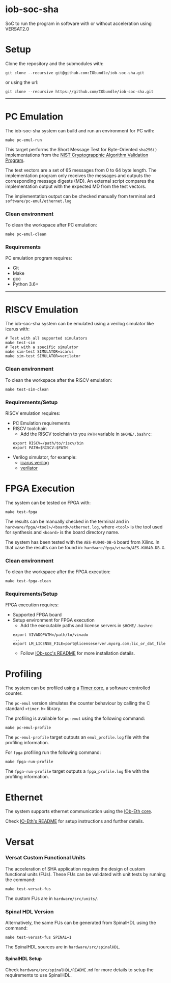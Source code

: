 # iob-soc-sha
SoC to run the program in software with or without acceleration using VERSAT2.0

# Setup
Clone the repository and the submodules with:
```
git clone --recursive git@github.com:IObundle/iob-soc-sha.git
```
or using the url:
```
git clone --recursive https://github.com/IObundle/iob-soc-sha.git
```
* * *
# PC Emulation
The iob-soc-sha system can build and run an environment for PC with:
```
make pc-emul-run
```
This target performs the Short Message Test for Byte-Oriented `sha256()` 
implementations from the 
[NIST Cryptograpphic Algorithm Validation
Program](https://csrc.nist.gov/projects/cryptographic-algorithm-validation-program/secure-hashing).

The test vectors are a set of 65 messages from 0 to 64 byte length. The 
implementation program only receives the messages and outputs the corresponding
message digests (MD). An external script compares the implementation output with
the expected MD from the test vectors.

The implementation output can be checked manually from terminal and
`software/pc-emul/ethernet.log`

### Clean environment
To clean the workspace after PC emulation:
```
make pc-emul-clean
```
### Requirements
PC emulation program requires:
- Git
- Make
- gcc
- Python 3.6+

* * *
# RISCV Emulation
The iob-soc-sha system can be emulated using a verilog simulator like icarus 
with:
```Make
# Test with all supported simulators
make test-sim
# Test with a specific simulator
make sim-test SIMULATOR=icarus
make sim-test SIMULATOR=verilator
```

### Clean environment
To clean the workspace after the RISCV emulation:
```
make test-sim-clean
```

### Requirements/Setup
RISCV emulation requires:
- PC Emulation requirements
- RISCV toolchain
    - Add the RISCV toolchain to you `PATH` variable in `$HOME/.bashrc`:
    ```
    export RISCV=/path/to/riscv/bin
    export PATH=$RISCV:$PATH
    ```
- Verilog simulator, for example: 
    - [icarus verilog](https://github.com/steveicarus/iverilog)  
    - [verilator](https://github.com/verilator/verilator)

# FPGA Execution
The system can be tested on FPGA with:
```
make test-fpga
```

The results can be manually checked in the terminal and in
`hardware/fpga/<tool>/<board>/ethernet.log`, where `<tool>` is the tool used
for synthesis and `<board>` is the board directory name.

The system has been tested with the `AES-KU040-DB-G` board from Xilinx. In that
case the results can be found in: `hardware/fpga/vivado/AES-KU040-DB-G`. 

### Clean environment
To clean the workspace after the FPGA execution:
```
make test-fpga-clean
```

### Requirements/Setup
FPGA execution requires:
- Supported FPGA board
- Setup environment for FPGA execution
    - Add the executable paths and license servers in `$HOME/.bashrc`:
    ```
    export VIVADOPATH=/path/to/vivado
    ...
    export LM_LICENSE_FILE=port@licenseserver.myorg.com;lic_or_dat_file
    ```
    - Follow [IOb-soc's README](https://github.com/IObundle/iob-soc#readme) for
    more installation details.

# Profiling
The system can be profiled using a 
[Timer core](https://www.github.com/IObundle/iob-timer.git), a software 
controlled counter.

The `pc-emul` version simulates the counter behaviour by calling the C standard
`<timer.h>` library.

The profiling is available for `pc-emul` using the following command:
```
make pc-emul-profile
```
The `pc-emul-profile` target outputs an `emul_profile.log` file with the
profiling information.

For `fpga` profiling run the following command:
```
make fpga-run-profile
```
The `fpga-run-profile` target outputs a `fpga_profile.log` file with the 
profiling information.

# Ethernet
The system supports ethernet communication using the 
[IOb-Eth core](https://github.com/IObundle/iob-eth).

Check [IO-Eth's README](https://github.com/IObundle/iob-eth#readme) for setup 
instructions and further details.

# Versat
### Versat Custom Functional Units
The acceleration of SHA application requires the design of custom functional
units (FUs). These FUs can be validated with unit tests by running the command:
```
make test-versat-fus
```
The custom FUs are in `hardware/src/units/`.

### Spinal HDL Version
Alternatively, the same FUs can be generated from SpinalHDL using the command:
```
make test-versat-fus SPINAL=1
```
The SpinalHDL sources are in `hardware/src/spinalHDL`.

#### SpinalHDL Setup
Check `hardware/src/spinalHDL/README.md` for more details to setup the
requirements to use SpinalHDL.

